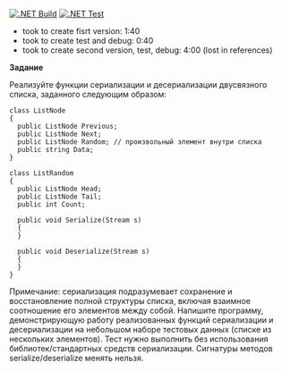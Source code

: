 [![.NET Build](https://github.com/vnmtwo/SerializeDeserializeTestTask/actions/workflows/dotnet_build.yml/badge.svg)](https://github.com/vnmtwo/SerializeDeserializeTestTask/actions/workflows/dotnet_build.yml)
[![.NET Test](https://github.com/vnmtwo/SerializeDeserializeTestTask/actions/workflows/dotnet_test.yml/badge.svg)](https://github.com/vnmtwo/SerializeDeserializeTestTask/actions/workflows/dotnet_test.yml)  

- took to create fisrt version: 1:40  
- took to create test and debug: 0:40
- took to create second version, test, debug: 4:00 (lost in references)

**Задание**  

Реализуйте функции сериализации и десериализации двусвязного списка, заданного следующим образом:  

    class ListNode
    {
      public ListNode Previous;
      public ListNode Next;
      public ListNode Random; // произвольный элемент внутри списка
      public string Data;
    }
    
    class ListRandom
    {
      public ListNode Head;
      public ListNode Tail;
      public int Count;

      public void Serialize(Stream s)
      {
      }

      public void Deserialize(Stream s)
      {
      }
    }
  
Примечание: сериализация подразумевает сохранение и восстановление полной структуры списка,
включая взаимное соотношение его элементов между собой.
Напишите программу, демонстрирующую работу реализованных функций сериализации и
десериализации на небольшом наборе тестовых данных (списке из нескольких элементов). Тест
нужно выполнить без использования библиотек/стандартных средств сериализации. Сигнатуры
методов serialize/deserialize менять нельзя.
